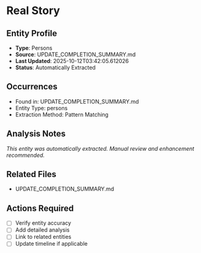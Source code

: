 # Real Story

## Entity Profile
- **Type**: Persons
- **Source**: UPDATE_COMPLETION_SUMMARY.md
- **Last Updated**: 2025-10-12T03:42:05.612026
- **Status**: Automatically Extracted

## Occurrences
- Found in: UPDATE_COMPLETION_SUMMARY.md
- Entity Type: persons
- Extraction Method: Pattern Matching

## Analysis Notes
*This entity was automatically extracted. Manual review and enhancement recommended.*

## Related Files
- UPDATE_COMPLETION_SUMMARY.md

## Actions Required
- [ ] Verify entity accuracy
- [ ] Add detailed analysis
- [ ] Link to related entities
- [ ] Update timeline if applicable
